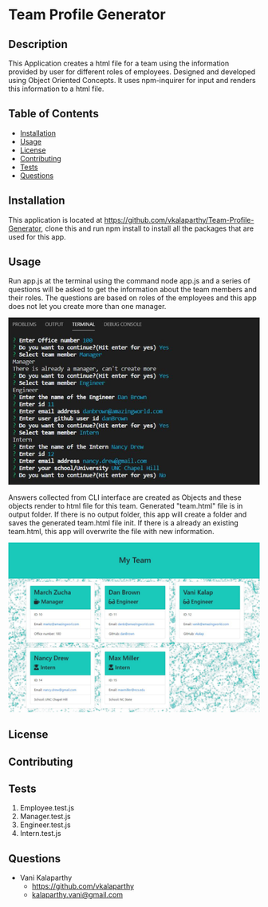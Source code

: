 # Team Profile Generator

## Description
This Application creates a html file for a team using the information provided by user for different roles of employees. Designed and developed using Object Oriented Concepts. It uses npm-inquirer for input and renders this information to a html file.
## Table of Contents
* [Installation](#installation)
* [Usage](#usage)
* [License](#license)
* [Contributing](#contributing)
* [Tests](#tests)
* [Questions](#questions)
## Installation
This application is located at https://github.com/vkalaparthy/Team-Profile-Generator, clone this and run npm install to install all the packages that are used for this app.
## Usage
Run app.js at the terminal  using the command node app.js and a series of questions will be asked to get the information about the team members and their roles. The questions are based on roles of the employees and this app does not let you create more than one manager.

![Image of image](./images/Questions.JPG)

Answers collected from CLI interface are created as Objects and these objects render to html file for this team.  Generated "team.html" file is in output folder.  If there is no output folder, this app will create a folder and saves the generated team.html file init.  If there is a already an existing team.html, this app will overwrite the file with new information.


![Image of image](./images/Capture.JPG)
## License

## Contributing
## Tests
 1. Employee.test.js
 2. Manager.test.js 
 3. Engineer.test.js
 4. Intern.test.js
## Questions
* Vani Kalaparthy
  * https://github.com/vkalaparthy
  * kalaparthy.vani@gmail.com
  
